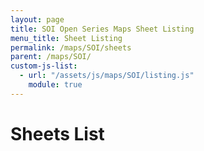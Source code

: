 ```yaml
---
layout: page
title: SOI Open Series Maps Sheet Listing
menu_title: Sheet Listing
permalink: /maps/SOI/sheets
parent: /maps/SOI/
custom-js-list:
  - url: "/assets/js/maps/SOI/listing.js"
    module: true
---
```


# Sheets List

<span id='call_status'></span>
<div id='sheets_list'></div>
